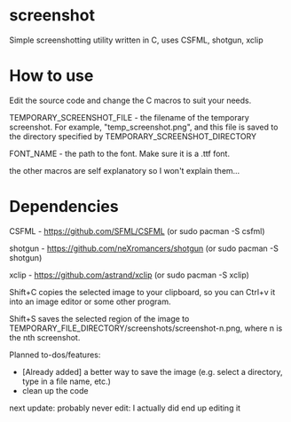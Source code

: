 # screenshot
Simple screenshotting utility written in C, uses CSFML, shotgun, xclip  

# How to use

Edit the source code and change the C macros to suit your needs.

TEMPORARY_SCREENSHOT_FILE - the filename of the temporary screenshot. For example, "temp_screenshot.png", and this file is saved to the directory specified by TEMPORARY_SCREENSHOT_DIRECTORY

FONT_NAME - the path to the font. Make sure it is a .ttf font.

the other macros are self explanatory so I won't explain them...

# Dependencies

CSFML - https://github.com/SFML/CSFML (or sudo pacman -S csfml)

shotgun - https://github.com/neXromancers/shotgun (or sudo pacman -S shotgun)

xclip - https://github.com/astrand/xclip (or sudo pacman -S xclip)

Shift+C copies the selected image to your clipboard, so you can Ctrl+v it into an image editor or some other program.

Shift+S saves the selected region of the image to TEMPORARY_FILE_DIRECTORY/screenshots/screenshot-n.png, where n is the nth screenshot.

Planned to-dos/features: 
- [Already added] a better way to save the image (e.g. select a directory, type in a file name, etc.)
- clean up the code

next update: probably never
edit: I actually did end up editing it
